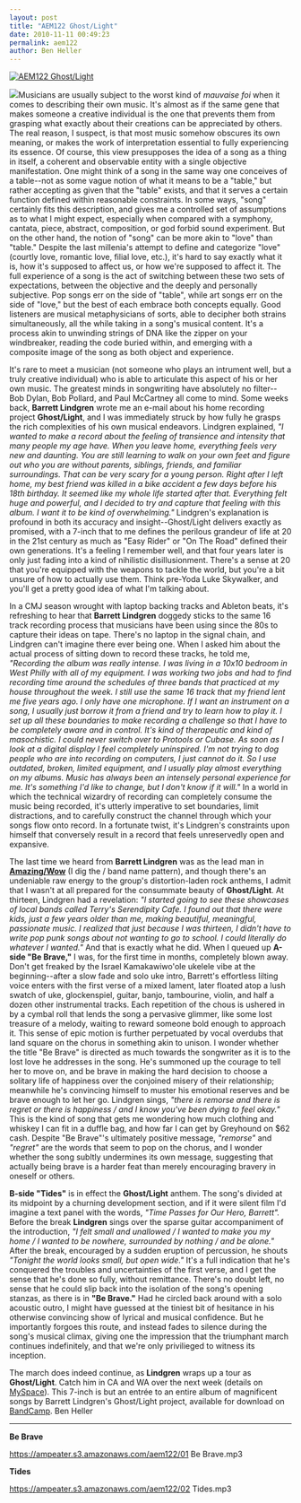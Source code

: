 ```yaml
---
layout: post
title: "AEM122 Ghost/Light"
date: 2010-11-11 00:49:23
permalink: aem122
author: Ben Heller
---
```

[![AEM122 Ghost/Light](https://ampeater.s3.amazonaws.com/aem122/Ghost-Light.jpg)](https://ampeater.s3.amazonaws.com/aem122/Ghost-Light.jpg)

![](http://ampeatermusic.com/wp-content/uploads/2010/11/ghostlight8_2_2-300x201.jpg)Musicians are usually subject to the worst kind of _mauvaise foi_ when it comes to describing their own music. It's almost as if the same gene that makes someone a creative individual is the one that prevents them from grasping what exactly about their creations can be appreciated by others. The real reason, I suspect, is that most music somehow obscures its own meaning, or makes the work of interpretation essential to fully experiencing its essence. Of course, this view presupposes the idea of a song as a thing in itself, a coherent and observable entity with a single objective manifestation. One might think of a song in the same way one conceives of a table--not as some vague notion of what it means to be a "table," but rather accepting as given that the "table" exists, and that it serves a certain function defined within reasonable constraints. In some ways, "song" certainly fits this description, and gives me a controlled set of assumptions as to what I might expect, especially when compared with a symphony, cantata, piece, abstract, composition, or god forbid sound experiment. But on the other hand, the notion of "song" can be more akin to "love" than "table." Despite the last millenia's attempt to define and categorize "love" (courtly love, romantic love, filial love, etc.), it's hard to say exactly what it is, how it's supposed to affect us, or how we're supposed to affect it. The full experience of a song is the act of switching between these two sets of expectations, between the objective and the deeply and personally subjective. Pop songs err on the side of "table", while art songs err on the side of "love," but the best of each embrace both concepts equally. Good listeners are musical metaphysicians of sorts, able to decipher both strains simultaneously, all the while taking in a song's musical content. It's a process akin to unwinding strings of DNA like the zipper on your windbreaker, reading the code buried within, and emerging with a composite image of the song as both object and experience.

<!-- more -->

It's rare to meet a musician (not someone who plays an intrument well, but a truly creative individual) who is able to articulate this aspect of his or her own music. The greatest minds in songwriting have absolutely no filter--Bob Dylan, Bob Pollard, and Paul McCartney all come to mind. Some weeks back, **Barrett Lindgren** wrote me an e-mail about his home recording project **Ghost/Light**, and I was immediately struck by how fully he grasps the rich complexities of his own musical endeavors. Lindgren explained, _"I wanted to make a record about the feeling of transience and intensity that many people my age have. When you leave home, everything feels very new and daunting. You are still learning to walk on your own feet and figure out who you are without parents, siblings, friends, and familiar surroundings. That can be very scary for a young person. Right after I left home, my best friend was killed in a bike accident a few days before his 18th birthday. It seemed like my whole life started after that. Everything felt huge and powerful, and I decided to try and capture that feeling with this album. I want it to be kind of overwhelming."_ Lindgren's explanation is profound in both its accuracy and insight--Ghost/Light delivers exactly as promised, with a 7-inch that to me defines the perilous grandeur of life at 20 in the 21st century as much as "Easy Rider" or "On The Road" defined their own generations. It's a feeling I remember well, and that four years later is only just fading into a kind of nihilistic disillusionment. There's a sense at 20 that you're equipped with the weapons to tackle the world, but you're a bit unsure of how to actually use them. Think pre-Yoda Luke Skywalker, and you'll get a pretty good idea of what I'm talking about.

In a CMJ season wrought with laptop backing tracks and Ableton beats, it's refreshing to hear that **Barrett Lindgren** doggedy sticks to the same 16 track recording process that musicians have been using since the 80s to capture their ideas on tape. There's no laptop in the signal chain, and Lindgren can't imagine there ever being one. When I asked him about the actual process of sitting down to record these tracks, he told me, _"Recording the album was really intense. I was living in a 10x10 bedroom in West Philly with all of my equipment. I was working two jobs and had to find recording time around the schedules of three bands that practiced at my house throughout the week. I still use the same 16 track that my friend lent me five years ago. I only have one microphone. If I want an instrument on a song, I usually just borrow it from a friend and try to learn how to play it. I set up all these boundaries to make recording a challenge so that I have to be completely aware and in control. It's kind of therapeutic and kind of masochistic. I could never switch over to Protools or Cubase. As soon as I look at a digital display I feel completely uninspired. I'm not trying to dog people who are into recording on computers, I just cannot do it. So I use outdated, broken, limited equipment, and I usually play almost everything on my albums. Music has always been an intensely personal experience for me. It's something I'd like to change, but I don't know if it will."_ In a world in which the technical wizardry of recording can completely consume the music being recorded, it's utterly imperative to set boundaries, limit distractions, and to carefully construct the channel through which your songs flow onto record. In a fortunate twist, it's Lindgren's constraints upon himself that conversely result in a record that feels unreservedly open and expansive.

The last time we heard from **Barrett Lindgren** was as the lead man in **[Amazing/Wow](http://ampeatermusic.com/aem005)** (I dig the / band name pattern), and though there's an undeniable raw energy to the group's distortion-laden rock anthems, I admit that I wasn't at all prepared for the consummate beauty of **Ghost/Light**. At thirteen, Lindgren had a revelation: _"I started going to see these showcases of local bands called Terry's Serendipity Cafe. I found out that there were kids, just a few years older than me, making beautiful, meaningful, passionate music. I realized that just because I was thirteen, I didn't have to write pop punk songs about not wanting to go to school. I could literally do whatever I wanted."_ And that is exactly what he did. When I queued up **A-side "Be Brave,"** I was, for the first time in months, completely blown away. Don't get freaked by the Israel Kamakawiwo'ole ukelele vibe at the beginning--after a slow fade and solo uke intro, Barrett's effortless lilting voice enters with the first verse of a mixed lament, later floated atop a lush swatch of uke, glockenspiel, guitar, banjo, tambourine, violin, and half a dozen other instrumental tracks. Each repetition of the chous is ushered in by a cymbal roll that lends the song a pervasive glimmer, like some lost treasure of a melody, waiting to reward someone bold enough to approach it. This sense of epic motion is further perpetuated by vocal overdubs that land square on the chorus in something akin to unison. I wonder whether the title "Be Brave" is directed as much towards the songwriter as it is to the lost love he addresses in the song. He's summoned up the courage to tell her to move on, and be brave in making the hard decision to choose a solitary life of happiness over the conjoined misery of their relationship; meanwhile he's convincing himself to muster his emotional reserves and be brave enough to let her go. Lindgren sings, _"there is remorse and there is regret or there is happiness / and I know you've been dying to feel okay."_ This is the kind of song that gets me wondering how much clothing and whiskey I can fit in a duffle bag, and how far I can get by Greyhound on $62 cash. Despite "Be Brave"'s ultimately positive message, _"remorse"_ and _"regret"_ are the words that seem to pop on the chorus, and I wonder whether the song subltly undermines its own message, suggesting that actually being brave is a harder feat than merely encouraging bravery in oneself or others.

**B-side "Tides"** is in effect the **Ghost/Light** anthem. The song's divided at its midpoint by a churning development section, and if it were silent film I'd imagine a text panel with the words, _"Time Passes for Our Hero, Barrett"._ Before the break **Lindgren** sings over the sparse guitar accompaniment of the introduction, _"I felt small and unallowed / I wanted to make you my home / I wanted to be nowhere, surrounded by nothing / and be alone."_ After the break, encouraged by a sudden eruption of percussion, he shouts _"Tonight the world looks small, but open wide."_ It's a full indication that he's conquered the troubles and uncertainties of the first verse, and I get the sense that he's done so fully, without remittance. There's no doubt left, no sense that he could slip back into the isolation of the song's opening stanzas, as there is in **"Be Brave."** Had he circled back around with a solo acoustic outro, I might have guessed at the tiniest bit of hesitance in his otherwise convincing show of lyrical and musical confidence. But he importantly forgoes this route, and instead fades to silence during the song's musical climax, giving one the impression that the triumphant march continues indefinitely, and that we're only privilieged to witness its inception.

The march does indeed continue, as **Lindgren** wraps up a tour as **Ghost/Light**. Catch him in CA and WA over the next week (details on [MySpace](http://www.myspace.com/barrettlindgren)). This 7-inch is but an entrée to an entire album of magnificent songs by Barrett Lindgren's Ghost/Light project, available for download on [BandCamp](http://ghostlight.bandcamp.com). Ben Heller

---

**Be Brave**

https://ampeater.s3.amazonaws.com/aem122/01 Be Brave.mp3

**Tides**

https://ampeater.s3.amazonaws.com/aem122/02 Tides.mp3

